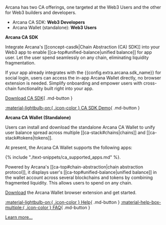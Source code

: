 Arcana has two CA offerings, one targeted at the Web3 Users and the other for Web3 builders and developers.

* Arcana CA SDK: **Web3 Developers**
* Arcana Wallet (standalone): **Web3 Users**

**Arcana CA SDK**

Integrate Arcana's [[concept-casdk|Chain Abstraction (CA) SDK]] into your Web3 app to enable [[ca-top#unified-balance|unified balance]] for app user. Let the user spend seamlessly on any chain, eliminating liquidity fragmentation.

If your app already integrates with the {{config.extra.arcana.sdk_name}} for social login, users can access the in-app Arcana Wallet directly, no browser extension is needed. Simplify onboarding and empower users with cross-chain functionality built right into your app. 

[Download CA SDK](https://www.npmjs.com/package/@arcana/ca-sdk){ .md-button } 

[ :material-lightbulb-on:{ .icon-color } CA SDK Demo](https://sdk.arcana.network){ .md-button } 

**Arcana CA Wallet (Standalone)**

Users can install and download the standalone Arcana CA Wallet to unify user balance spread across multiple [[ca-stack#chains|chains]] and [[ca-stack#tokens|tokens]]. 

At present, the Arcana CA Wallet supports the following apps:

{% include "./text-snippets/ca_supported_apps.md" %}.

Powered by Arcana's [[ca-top#chain-abstraction|chain abstraction protocol]], it displays user's [[ca-top#unified-balance|unified balance]] in the wallet account across several blockchains and tokens by combining fragmented liquidity. This allows users to spend on any chain.

[Download]({{config.extra.arcana.ca_wallet_download_url}}) the Arcana Wallet browser extension and get started.

[ :material-lightbulb-on:{ .icon-color } Help](https://arcananetwork.notion.site/Help-Content-127f11ed0804805fba4dc72ad3f8cdb2){ .md-button }   [ :material-help-box-multiple:{ .icon-color } FAQ](https://arcananetwork.notion.site/Frequently-Asked-Questions-128f11ed080480ed8679d90e4bb0b96d){ .md-button }


[Learn more...](https://arcana.network/chain-abstraction)
